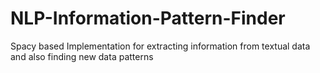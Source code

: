 # NLP-Information-Pattern-Finder
Spacy based Implementation for extracting information from textual data and also finding new data patterns

